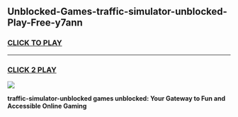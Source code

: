 
## Unblocked-Games-traffic-simulator-unblocked-Play-Free-y7ann
<h3>
<a href="https://premium76.site?title=traffic-simulator-unblocked&ref=10A">CLICK TO PLAY</a></h3>
<hr>

<h3>
<a href="https://premium76.site?title=traffic-simulator-unblocked&ref=10A">CLICK 2 PLAY</a>
  
</h3>

<a href="https://premium76.site?title=traffic-simulator-unblocked&ref=10A"><img src="https://clearcache.store/games.png"></a>


**traffic-simulator-unblocked games unblocked: Your Gateway to Fun and Accessible Online Gaming**
